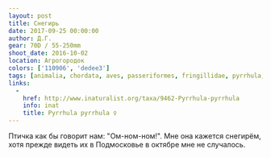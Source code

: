 ```yaml
---
layout: post
title: Снегирь
date: 2017-09-25 00:00:00
author: Д.Г.
gear: 70D / 55-250mm
shoot_date: 2016-10-02
location: Агрогородок
colors: ['110906', 'dedee3']
tags: [animalia, chordata, aves, passeriformes, fringillidae, pyrrhula, pyrrhula pyrrhula]
links:
  -
    href: http://www.inaturalist.org/taxa/9462-Pyrrhula-pyrrhula
    info: inat
    title: Pyrrhula pyrrhula ♀
---
```

Птичка как бы говорит нам: "Ом-ном-ном!". Мне она кажется снегирём, хотя прежде видеть их в Подмосковье в октябре мне не случалось.
